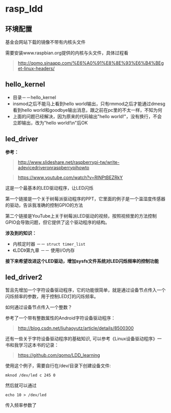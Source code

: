 # rasp_ldd

## 环境配置
基金会网站下载的镜像不带有内核头文件

需要安装www.raspbian.org提供的内核与头文件，具体过程看
> http://qomo.sinaapp.com/%E6%A0%91%E8%8E%93%E6%B4%BEget-linux-headers/

## hello_kernel
- 目录－－hello_kernel
- insmod之后不能马上看到hello world输出，只有rmmod之后才能通过dmesg看到hello world和goodbye输出消息，跟之前在pc里的不太一样，不知为何
- 上面的问题已经解决，因为原来的代码输出"hello world!"，没有换行，不会立即输出，改为"hello world!\n"后OK

## led_driver
**参考：**

> http://www.slideshare.net/raspberrypi-tw/write-adevicedriveronraspberrypihowto

> https://www.youtube.com/watch?v=RlNPtBEZRkY

这是一个最基本的LED驱动程序，让LED闪烁

第一个链接是一个关于树莓派驱动程序的PPT，它里面的例子是一个温湿度传感器的驱动，告诉我准确的控制GPIO的方法

第二个链接是YouTube上关于树莓派LED驱动的视频，按照视频里的方法控制GPIO会导致问题，但它提供了这个驱动程序的结构。

**涉及到的知识：**
- 内核定时器 －－ `struct timer_list`
- 《LDD》第九章 －－ 使用I/O内存

**接下来希望改进这个LED驱动，增加sysfs文件系统对LED闪烁频率的控制功能**


## led_driver2
暂且先增加一个字符设备驱动程序，它的功能很简单，就是通过设备节点传入一个闪烁频率的参数，用于控制LED灯的闪烁频率。

如何通过设备节点传入一个整数？

参考了一个带有整数属性的Android字符设备驱动程序：
> http://blog.csdn.net/liuhaoyutz/article/details/8500300

还有一些关于字符设备驱动程序的基础知识,
可以参考《Linux设备驱动程序》一书和我学习这本书的记录：
> https://github.com/qomo/LDD_learning

使用这个例子，需要自行在/dev/目录下创建设备文件:

`mknod /dev/led c 245 0`

然后就可以通过

`echo 10 > /dev/led`

传入频率参数了
